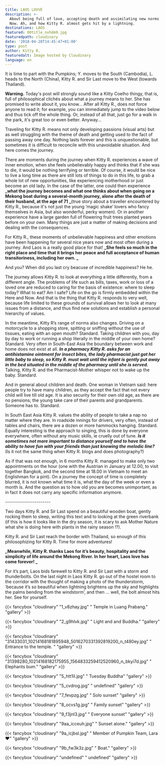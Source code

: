 ```yaml
---
title: LAOS LOVVE
description: >-
  About being full of love, accepting death and assimilating new norms. Here and
  Now. Ah, and how Kitty R. almost gets hit by a lightning.
destinations: LAOS
featured: 00title_nxhdm9.jpg
featuredpath: cloudinary
date: '2018-04-28T14:45:47+01:00'
type: post
author: Kitty R.
featuredalt: Image hosted by Cloudinary
language: en
---
```

It is time to part with the Pumpkins; Y. moves to the South (Cambodia), L. heads to the North (China), Kitty R. and Sir Last move to the West (towards Thailand).

**Warning.** Today's post will strongly sound like a Kitty Coelho thingy, that is, full of philosophical clichés about what a journey means to her. She has promised to write about it, you know... After all Kitty R., does not force anyone to read it; for example, you can immediately jump to the video below and thus tick off the whole thing. Or, instead of all that, just go for a walk in the park, it's great too or even better. Anyway...

Traveling for Kitty R. means not only developing passions (visual arts) but as well struggling with the theme of death and getting used to the fact of passing away one day. Nothing lasts forever and this is unquestionable, but sometimes it is difficult to reconcile with this unavoidable situation. And here comes the journey.

There are moments during the journey when Kitty R. experiences a wave of inner emotion, when she feels unbelievably happy and thinks that if she was to die, it would be nothing terrifying or terrible. Of course, it would be nice to live a long time as there are still lots of things to do in this life, to grab a whole lot of new opportunities, like experiencing motherhood or just become an old lady. In the case of the latter, one could then experience **_what the journey becomes and what one thinks about when going on a Mekong boat during a several-month journey, alone after the death of their husband, at the age of 71 _**(true story about a traveller encountered by Kitty R., because it's not just the young ‘magic shake’ lovers who fancy themselves in Asia, but also wonderful, perky women). Or in another experience have a large garden full of flowering fruit trees planted years before on your own. Many things are just a matter of making decisions and dealing with the consequences.

For Kitty R., these moments of unbelievable happiness and other emotions have been happening for several nice years now and most often during a journey. And Laos is a really good place for that! **_She feels so much in the right place and time that it brings her peace and full acceptance of human transitoriness, including her own.
_**

And you? When did you last cry beacuse of incredible happiness? He he.

The journey allows Kitty R. to look at everything a little differently, from a different angle. The problems of life such as bills, taxes, work or loss of a loved one are reduced to caring for the basis of existence: where to sleep today? What to eat? Am I safe? Life on the go is firmly embedded within the Here and Now. And that is the thing that Kitty R. responds to very well, because life limited to these grounds of survival allows her to look at many issues from a distance, and thus find new solutions and establish a personal hierarchy of values.

In the meantime, Kitty R’s range of norms also changes. Driving on a motorcycle to a shopping store, spitting or sniffing without the use of tissues, eating with an open mouth? Standard. Taking children with you, day by day to work or running a shop literally in the middle of your own home? Standard. Very often in South-East Asia the boundary between work and home does not exist at all. **_In a pharmacy Kitty R. asks for an antihistamine ointment for insect bites, the lady pharmacist just got her little baby to sleep, so Kitty R. must wait until the infant is gently put away in the bed situated in the middle of the pharmacy until she is served._** Talking, Kitty R. and the Pharmacist-Mother whisper  not to wake up the baby. Standard. 

And in general about children and death. One woman in Vietnam said: here people try to have many children, as they accept the fact that not every child will live till old age. It is also security for their own old age, as there are no pensions; the young take care of their parents and grandparents. Someone has to. Standard.

In South East Asia Kitty R. values ​​the ability of people to take a nap no matter where they are. In roadside innings for drivers, very often, instead of tables and chairs, there are a dozen or more hammocks hanging. Standard. Equally interesting is the approach to singing, this is done by everyone everywhere, often without any music skills, ie cruelly out of tune. _**Is it sometimes not more important to distance yourself and to have the ability to have fun with your friends than just knowing the melodic line?**_ (Is it not the same thing when Kitty R. blogs and does photography?)

As if that was not enough, in 6 months Kitty R. managed to make only two appointments on the hour (one with the Austrian in January at 12.00, to visit together Bangkok, and the second time at 18.00 in Vietnam to meet an Englishman for a pint). On a journey the concept of time is completely blurred, it is not known what time it is, what the day of the week or even a month is. And the question as to how old you are becomes unimportant, as in fact it does not carry any specific information anymore.

\-----------------------

Two days Kitty R. and Sir Last spend on a beautiful wooden boat, gently rocking them to sleep, writing this text and to looking at the green riverbank (if this is how it looks like in the dry season, it is scary to ask Mother Nature what she is doing here with plants in the rainy season !?).

Kitty R. and Sir Last reach the border with Thailand, so enough of this philosophizing for Kitty R. Time for more adventures!

**_Meanwhile, Kitty R. thanks Laos for it’s beauty, hospitality and the simplicity of life around the Mekong River. In her heart, Laos love has come forever!
_**

For it’s part, Laos bids farewell to Kitty R. and Sir Last with a storm and thunderbolts. On the last night in Laos Kitty R. go out of the hostel room to the corridor with the thought of making a photo of the thunderstorm, ‘because it’s so beautiful when lightning brightens up the sky and highlights the palms bending from the windstorm’, and then ... well, the bolt almost hits her. See for yourself.









{{< fancybox "cloudinary" "1_v8zhay.jpg" " Temple in Luang Prabang." "gallery" >}}

{{< fancybox "cloudinary" "2_g9hlvk.jpg" " Light and and Buddha." "gallery" >}}

{{< fancybox "cloudinary" "31433031_10214168181895948_5016270331392819200_n_t480ey.jpg" " Entrance to the temple. " "gallery" >}}

{{< fancybox "cloudinary" "31398280_10214168182175955_1564833259412520960_n_bkyi7d.jpg" " Elephants bum." "gallery" >}}

{{< fancybox "cloudinary" "5_htt1il.jpg" " Tuesday Buddha" "gallery" >}}

{{< fancybox "cloudinary" "5_cvdrog.jpg" " undefined" "gallery" >}}

{{< fancybox "cloudinary" "7_fevpzg.jpg" " Solo sunset" "gallery" >}}

{{< fancybox "cloudinary" "8_ocvs1g.jpg" " Family sunset" "gallery" >}}

{{< fancybox "cloudinary" "9_f3jnl3.jpg" " Everyone sunset" "gallery" >}}

{{< fancybox "cloudinary" "9aa_icceuh.jpg" " Sunset alone." "gallery" >}}

{{< fancybox "cloudinary" "9a_icjbsl.jpg" " Member of Pumpkin Team, Lara ❤" "gallery" >}}

{{< fancybox "cloudinary" "9b_fw3k3z.jpg" " Boat." "gallery" >}}

{{< fancybox "cloudinary" "undefined" " undefined" "gallery" >}}
